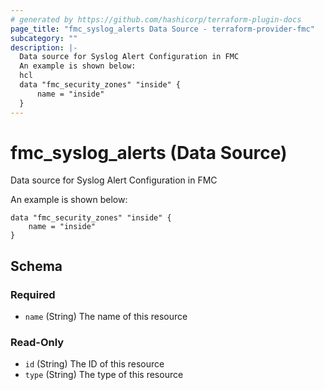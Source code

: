 ```yaml
---
# generated by https://github.com/hashicorp/terraform-plugin-docs
page_title: "fmc_syslog_alerts Data Source - terraform-provider-fmc"
subcategory: ""
description: |-
  Data source for Syslog Alert Configuration in FMC
  An example is shown below:
  hcl
  data "fmc_security_zones" "inside" {
      name = "inside"
  }
---
```


# fmc_syslog_alerts (Data Source)

Data source for Syslog Alert Configuration in FMC

An example is shown below: 
```hcl
data "fmc_security_zones" "inside" {
	name = "inside"
}
```



<!-- schema generated by tfplugindocs -->
## Schema

### Required

- `name` (String) The name of this resource

### Read-Only

- `id` (String) The ID of this resource
- `type` (String) The type of this resource


